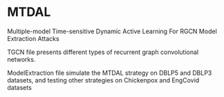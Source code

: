 # MTDAL
Multiple-model Time-sensitive Dynamic Active Learning For RGCN Model Extraction Attacks

TGCN file presents different types of recurrent graph convolutional networks.

ModelExtraction file simulate the MTDAL strategy on DBLP5 and DBLP3 datasets, and testing other strategies on Chickenpox and EngCovid datasets
